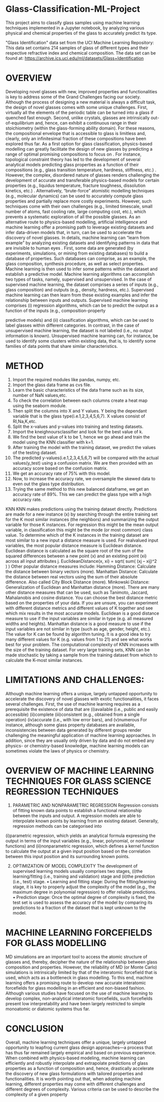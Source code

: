 # Glass-Classification-ML-Project
This project aims to classify glass samples using machine learning techniques implemented in a Jupyter notebook, by analyzing various physical and chemical properties of the glass to accurately predict its type.

"Glass Identification" data set from the UCI Machine Learning Repository: This data set contains 214 samples of glass of different types and their respective refractive index and chemical composition. The data set can be found at: https://archive.ics.uci.edu/ml/datasets/Glass+Identification


# OVERVIEW
Developing novel glasses with new, improved properties and functionalities is key
to address some of the Grand Challenges facing our society. Although the
process of designing a new material is always a difficult task, the design of novel
glasses comes with some unique challenges. First, virtually all the elements of the
periodic table can be turned into a glass if quenched fast enough. Second, unlike
crystals, glasses are intrinsically out-of-equilibrium and, hence, can exhibit a
continuous range in their stoichiometry (within the glass-forming ability domain).
For these reasons, the compositional envelope that is accessible to glass is
limitless and, clearly, only an infinitesimal fraction of these compositions have
been explored thus far.
As a first option for glass classification, physics-based modelling can greatly
facilitate the design of new glasses by predicting a range of optimal promising
compositions to focus on . For instance, topological constraint theory has led to
the development of several analytical models predicting glass properties as a
function of their compositions (e.g., glass transition temperature, hardness,
stiffness, etc.) . However, the complex, disordered nature of glasses renders
challenging the development of accurate and transferable physics-based models
for certain properties (e.g., liquidus temperature, fracture toughness, dissolution
kinetics, etc.) . Alternatively, “brute-force” atomistic modelling techniques (e.g.,
molecular dynamics) can be used to accurately compute glass properties and
partially replace more costly experiments. However, such techniques come with
their own challenges (e.g., limited timescale, small number of atoms, fast cooling
rate, large computing cost, etc.), which prevents a systematic exploration of all
the possible glasses.
As an alternative route to physics-based modelling, artificial intelligence and
machine learning offer a promising path to leverage existing datasets and infer
data-driven models that, in turn, can be used to accelerate the discovery of novel
glasses. In details, machine learning can “learn from example” by analyzing
existing datasets and identifying patterns in data that are invisible to human eyes
. First, some data are generated (by experiments, simulations, or mining from
existing databases) to build a database of properties. Such databases can
comprise, as an example, the glass composition, synthesis procedure, as well as
select properties.
Machine learning is then used to infer some patterns within the dataset and
establish a predictive model.
Machine learning algorithms can accomplish two types of tasks, namely,
supervised and unsupervised. In the case of supervised machine learning, the
dataset comprises a series of inputs (e.g., glass composition) and outputs (e.g.,
density, hardness, etc.). Supervised machine learning can then learn from these
existing examples and infer the relationship between inputs and outputs.
Supervised machine learning comprises (i) regression algorithms, which can be
to predict the output as a function of the inputs (e.g., composition-property

predictive models) and (ii) classification algorithms, which can be used to label
glasses within different categories. In contrast, in the case of unsupervised
machine learning, the dataset is not labeled (i.e., no output information is known).
Unsupervised machine learning can, for instance, be used to identify some
clusters within existing data, that is, to identify some families of data points that
share similar characteristics.

# METHOD
1. Import the required modules like pandas, numpy, etc.
2. Import the glass data frame as cvs file.
3. Learn the basic characteristics of the data frame such as its size, number of
NaN values,etc.
4. To check the correlation between each columns create a heat map using the
seaborn module.
5. Then split the columns into X and Y values. Y being the dependant variable that
is the glass type(i.e.1,2,3,4,5,6,7). X values consist of RI,Na,K,etc.
6. Split the x-values and y-values into training and testing datasets.
7. Import the kneighnoursclassifier and look for the best value of k.
8. We find the best value of k to be 1, hence we go ahead and train the model
using the KNN classifier with k=1.
9. After training the model with the training dataset, we predict the values of the
testing dataset.
10. The predicted y-values(i.e.1,2,3,4,5,6,7) will be compared with the actual
values(y_test) using a confusion matrix. We are then provided with an accuracy
score based on the confusion matrix.
11. We get an accuracy rate of 75% with this model.
12. Now, to increase the accuracy rate, we oversample the skewed data to even
out the glass type distribution.
13. Trying the same method to this new balanced dataframe, we get an accuracy
rate of 89%.
This we can predict the glass type with a high accuracy rate.

KNN
KNN makes predictions using the training dataset directly. Predictions are made
for a new instance (x) by searching through the entire training set for the K most
similar instances (the neighbors) and summarizing the output variable for those
K instances. For regression this might be the mean output variable, in
classification this might be the mode (or most common) class value.
To determine which of the K instances in the training dataset are most similar to
a new input a distance measure is used. For realvalued input variables, the most
popular distance measure is Euclidean distance.
Euclidean distance is calculated as the square root of the sum of the squared
differences between a new point (x) and an existing point (xi) across all input
attributes j.
EuclideanDistance(x, xi) = sqrt( sum( (xj – xij)^2 ) )
Other popular distance measures include:
Hamming Distance: Calculate the distance between binary vectors (more).
Manhattan Distance: Calculate the distance between real vectors using the sum
of their absolute difference. Also called City Block Distance (more).
Minkowski Distance: Generalization of Euclidean and Manhattan distance (more).
There are many other distance measures that can be used, such as Tanimoto,
Jaccard, Mahalanobis and cosine distance. You can choose the best distance
metric based on the properties of your data. If you are unsure, you can
experiment with different distance metrics and different values of K together and
see which mix results in the most accurate models.
Euclidean is a good distance measure to use if the input variables are similar in
type (e.g. all measured widths and heights). Manhattan distance is a good
measure to use if the input variables are not similar in type (such as age, gender,
height, etc.).
The value for K can be found by algorithm tuning. It is a good idea to try many
different values for K (e.g. values from 1 to 21) and see what works best for your
problem.
The computational complexity of KNN increases with the size of the training
dataset. For very large training sets, KNN can be made stochastic by taking a
sample from the training dataset from which to calculate the K-most similar
instances.

# LIMITATIONS AND CHALLENGES:
Although machine learning offers a unique, largely untapped opportunity to
accelerate the discovery of novel glasses with exotic functionalities, it faces
several challenges.
First, the use of machine learning requires as a prerequisite the existence of data
that are
(i)available (i.e., public and easily accessible)
(ii)complete
(iii)consistent (e.g., obtained from a single operation)
(iv)accurate (i.e., with low error bars), and
(v)numerous
For instance, although some glass property databases are available,
inconsistencies between data generated by different groups render challenging
the meaningful application of machine learning approaches.
In addition, since they are usually only driven by data and do not embed any
physics- or chemistry-based knowledge, machine learning models can
sometimes violate the laws of physics or chemistry.

# OVERVIEW OF MACHINE LEARNING TECHNIQUES FOR GLASS SCIENCE REGRESSION TECHNIQUES

1. PARAMETRIC AND NONPARAMETRIC REGRESSION
Regression consists of fitting known data points to establish a functional
relationship between the inputs and output. A regression models are able to
interpolate known points by learning from an existing dataset. Generally,
regression methods can be categorised into

(i)parametric regression, which yields an analytical formula expressing the output
in terms of the input variables (e.g., linear, polynomial, or nonlinear functions) and
(ii)nonparametric regression, which defines a kernel function to calculate the
output at a given input position based on the correlation between this input
position and its surrounding known points.

2. OPTIMIZATION OF MODEL COMPLEXITY
The development of supervised learning models usually comprises two stages,
(i)the learning/fitting (i.e., training and validation) stage and
(ii)the prediction (i.e., test) stage.
• Learning and fitting stage: During the fitting/learning stage, it is key to properly
adjust the complexity of the model (e.g., the maximum degree in polynomial
regression) to offer reliable predictions.
• Prediction stage: Once the optimal degree of complexity is fixed, the test set is
used to assess the accuracy of the model by comparing its predictions to a
fraction of the dataset that is kept unknown to the model.

# MACHINE LEARNING FORCEFIELDS FOR GLASS MODELLING
MD simulations are an important tool to access the atomic structure of glasses
and, thereby, decipher the nature of the relationship between glass composition
and properties. However, the reliability of MD (or Monte Carlo) simulations is
intrinsically limited by that of the interatomic forcefield that is used, which acts as
a bottleneck in glass modelling. To this end, machine learning offers a promising
route to develop new accurate interatomic forcefields for glass modelling in an
efficient and non-biased fashion. Although various studies have focused on the
use of machine learning to develop complex, non-analytical interatomic
forcefields, such forcefields present low interpretability and have been largely
restricted to simple monoatomic or diatomic systems thus far.

# CONCLUSION
Overall, machine learning techniques offer a unique, largely untapped
opportunity to leapfrog current glass design approaches—a process that has thus
far remained largely empirical and based on previous experience. When
combined with physics-based modeling, machine learning can efficiently and
robustly interpolate and extrapolate predictions of glass properties as a function
of composition and, hence, drastically accelerate the discovery of new glass
formulations with tailored properties and functionalities. It is worth pointing out
that, when adopting machine learning, different properties may come with
different challenges and different degrees of complexity. Various criteria can be
used to describe the complexity of a given property
